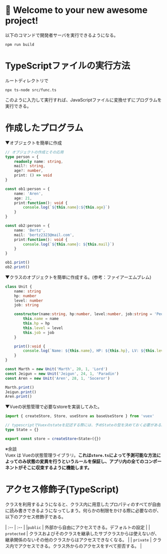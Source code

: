 # 🚀 Welcome to your new awesome project!

以下のコマンドで開発者サーバを実行できるようになる。

```
npm run build
```

# TypeScriptファイルの実行方法

ルートディレクトリで

```
npx ts-node src/func.ts
```

このように入力して実行すれば、JavaScriptファイルに変換せずにプログラムを実行できる。

# 作成したプログラム

▼オブジェクトを簡単に作成

```typescript
// オブジェクトの作成とその応用
type person = { 
    readonly name: string,
    mail?: string,
    age?: number,
    print: () => void
}

const ob1:person = {
    name: 'Aren',
    age: 21,
    print:function(): void {
        console.log(`${this.name}:${this.age}`)
    }
}

const ob2:person = {
    name: 'Bertz',
    mail: 'bertz2323@mail.com',
    print:function(): void {
        console.log(`${this.name}: ${this.mail}`)
    }
}

ob1.print()
ob2.print()
```

▼クラスのオブジェクトを簡単に作成する。(参考：ファイアーエムブレム)

```typescript
class Unit {
    name: string
    hp: number
    level: number
    job: string

    constructor(name:string, hp:number, level:number, job:string = 'People') {
        this.name = name
        this.hp = hp
        this.level = level
        this.job = job
    }

    print():void {
        console.log(`Name: ${this.name}, HP: ${this.hp}, LV: ${this.level}, JOB: ${this.job}`)
    }
}

const Marth = new Unit('Marth', 20, 1, 'Lord')
const Jeigun = new Unit('Jeigun', 24, 1, 'Paradin')
const Aren = new Unit('Aren', 28, 1, 'Soceror')

Marth.print()
Jeigun.print()
Aren.print()
```

▼Vueの状態管理で必要なstoreを実装してみた。

```typescript
import { createStore, Store, useStore as baseUseStore } from 'vuex'

// typescriptでVuexのstateを記述する際には、予めStateの型を決めておく必要がある。
type State = {}

export const store = createStore<State>({})
```

※余談<br>
Vuex は Vueの状態管理ライブラリ。**これは`store.ts`によって予測可能な方法によってのみ状態の変異を行うというルールを保証し、アプリ内の全てのコンポーネントがそこに収束するように機能します。**

# アクセス修飾子(TypeScript)

クラスを利用するようになると、クラス内に用意したプロパティのすべてが自由に読み書きできるようになってしまう。何らかの制限をかける際に必要なのが、以下のアクセス修飾子である。

| :-- | :-- |
|`public` | 外部から自由にアクセスできる。デフォルトの設定 |
| `protected` | クラスおよびそのクラスを継承したサブクラスからは使えないが、継承関係のないその他のクラスからはアクセスできなくなる。 |
| `private` | クラス内でアクセスできる。クラス外からのアクセスをすべて拒否する。 |